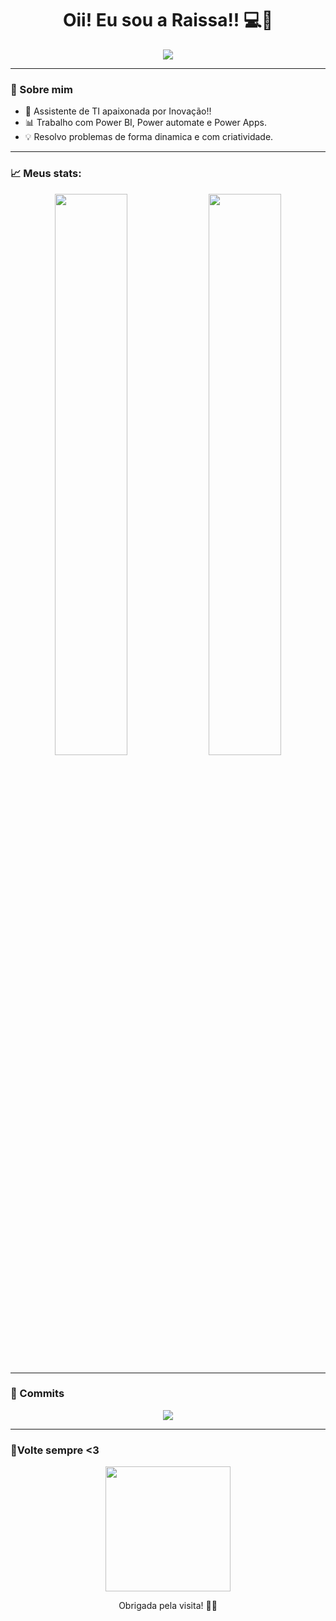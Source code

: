 <h1 align="center">Oii! Eu sou a Raissa!! 💻💖</h1>

<p align="center">
  <img src="https://readme-typing-svg.herokuapp.com/?lines=Desenvolvedora+aprendiz;&center=true&width=500&height=45">
</p>

---

### 🌟 Sobre mim

- 💼 Assistente de TI apaixonada por Inovação!!
- 📊 Trabalho com Power BI, Power automate e Power Apps.
- 💡 Resolvo problemas de forma dinamica e com criatividade.

---

### 📈 Meus stats:

<p align="center">
  <img width="48%" src="https://github-readme-stats.vercel.app/api?username=Raissarrp&show_icons=true&theme=radical"/>
  <img width="48%" src="https://github-readme-streak-stats.herokuapp.com?user=Raissarrp&theme=radical" />
</p>

---

### 🐍 Commits

<p align="center">
  <img src="https://raw.githubusercontent.com/Raissarrp/Raissarrp/output/github-contribution-grid-snake.svg" />
</p>


---

### 🧁Volte sempre <3

<p align="center">
  <img src="https://media.giphy.com/media/WUlplcMpOCEmTGBtBW/giphy.gif" width="200" />
</p>

<p align="center">Obrigada pela visita! 💖✨</p>
